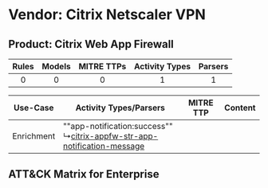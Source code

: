 Vendor: Citrix Netscaler VPN
============================
Product: Citrix Web App Firewall
--------------------------------
| Rules | Models | MITRE TTPs | Activity Types | Parsers |
|:-----:|:------:|:----------:|:--------------:|:-------:|
|   0   |   0    |     0      |       1        |    1    |

|  Use-Case  | Activity Types/Parsers    | MITRE TTP | Content    |
|:----------:| ---- | --------- | ---- |
| Enrichment |  ""app-notification:success""<br> ↳[citrix-appfw-str-app-notification-message](Ps/pC_citrixappfwstrappnotificationmessage.md)<br> |    | [](RM/r_m_citrix_netscaler_vpn_citrix_web_app_firewall_Enrichment.md) |

ATT&CK Matrix for Enterprise
----------------------------
